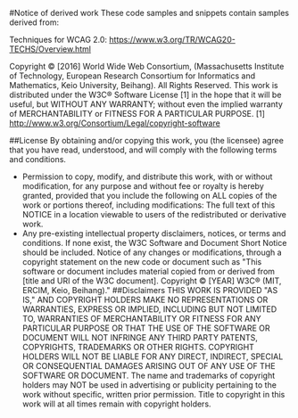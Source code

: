 #Notice of derived work
These code samples and snippets contain samples derived from: 

Techniques for WCAG 2.0: https://www.w3.org/TR/WCAG20-TECHS/Overview.html

Copyright © [2016] World Wide Web Consortium, (Massachusetts Institute of Technology, European Research Consortium for Informatics and Mathematics, Keio University, Beihang). All Rights Reserved. This work is distributed under the W3C® Software License [1] in the hope that it will be useful, but WITHOUT ANY WARRANTY; without even the implied warranty of MERCHANTABILITY or FITNESS FOR A PARTICULAR PURPOSE.
[1] http://www.w3.org/Consortium/Legal/copyright-software

##License
By obtaining and/or copying this work, you (the licensee) agree that you have read, understood, and will comply with the following terms and conditions.
* Permission to copy, modify, and distribute this work, with or without modification, for any purpose and without fee or royalty is hereby granted, provided that you include the following on ALL copies of the work or portions thereof, including modifications:
The full text of this NOTICE in a location viewable to users of the redistributed or derivative work.
* Any pre-existing intellectual property disclaimers, notices, or terms and conditions. If none exist, the W3C Software and Document Short Notice should be included.
Notice of any changes or modifications, through a copyright statement on the new code or document such as "This software or document includes material copied from or derived from [title and URI of the W3C document]. Copyright © [YEAR] W3C® (MIT, ERCIM, Keio, Beihang)."
##Disclaimers
THIS WORK IS PROVIDED "AS IS," AND COPYRIGHT HOLDERS MAKE NO REPRESENTATIONS OR WARRANTIES, EXPRESS OR IMPLIED, INCLUDING BUT NOT LIMITED TO, WARRANTIES OF MERCHANTABILITY OR FITNESS FOR ANY PARTICULAR PURPOSE OR THAT THE USE OF THE SOFTWARE OR DOCUMENT WILL NOT INFRINGE ANY THIRD PARTY PATENTS, COPYRIGHTS, TRADEMARKS OR OTHER RIGHTS.
COPYRIGHT HOLDERS WILL NOT BE LIABLE FOR ANY DIRECT, INDIRECT, SPECIAL OR CONSEQUENTIAL DAMAGES ARISING OUT OF ANY USE OF THE SOFTWARE OR DOCUMENT.
The name and trademarks of copyright holders may NOT be used in advertising or publicity pertaining to the work without specific, written prior permission. Title to copyright in this work will at all times remain with copyright holders.